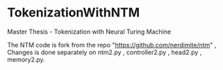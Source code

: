 # TokenizationWithNTM
Master Thesis - Tokenization with Neural Turing Machine

The NTM code is fork from the repo "https://github.com/nerdimite/ntm" , Changes is done separately on ntm2.py , controller2.py , head2.py , memory2.py.
